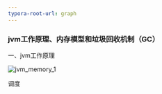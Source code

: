 ```yaml
---
typora-root-url: graph
---
```


### jvm工作原理、内存模型和垃圾回收机制（GC）

一、jvm工作原理

![jvm_memory_1](/jvm_memory_1.png)

调度